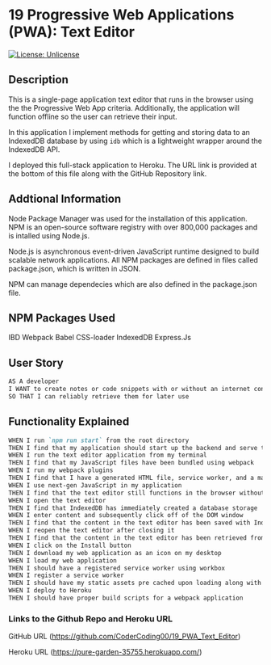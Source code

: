 # 19 Progressive Web Applications (PWA): Text Editor
[![License: Unlicense](https://img.shields.io/badge/license-Unlicense-blue.svg)](http://unlicense.org/)

## Description

This is a single-page application text editor that runs in the browser using the the Progressive Web App criteria. Additionally, the application will function offline so the user can retrieve their input.

In this application I implement methods for getting and storing data to an IndexedDB database by using `idb` which is a lightweight wrapper around the IndexedDB API.

I deployed this full-stack application to Heroku. The URL link is provided at the bottom of this file along with the GitHub Repository link. 

## Addtional Information

Node Package Manager was used for the installation of this application. NPM is an open-source software registry with over 800,000 packages and is intalled using Node.js. 

Node.js is  asynchronous event-driven JavaScript runtime designed to build scalable network applications. All NPM packages are defined in files called package.json, which is written in JSON. 

NPM can manage dependecies which are also defined in the package.json file.

## NPM Packages Used
IBD
Webpack
Babel
CSS-loader
IndexedDB
Express.Js 


## User Story

```md
AS A developer
I WANT to create notes or code snippets with or without an internet connection
SO THAT I can reliably retrieve them for later use
```

## Functionality Explained

```md
WHEN I run `npm run start` from the root directory
THEN I find that my application should start up the backend and serve the client
WHEN I run the text editor application from my terminal
THEN I find that my JavaScript files have been bundled using webpack
WHEN I run my webpack plugins
THEN I find that I have a generated HTML file, service worker, and a manifest file
WHEN I use next-gen JavaScript in my application
THEN I find that the text editor still functions in the browser without errors
WHEN I open the text editor
THEN I find that IndexedDB has immediately created a database storage
WHEN I enter content and subsequently click off of the DOM window
THEN I find that the content in the text editor has been saved with IndexedDB
WHEN I reopen the text editor after closing it
THEN I find that the content in the text editor has been retrieved from our IndexedDB
WHEN I click on the Install button
THEN I download my web application as an icon on my desktop
WHEN I load my web application
THEN I should have a registered service worker using workbox
WHEN I register a service worker
THEN I should have my static assets pre cached upon loading along with subsequent pages and static assets
WHEN I deploy to Heroku
THEN I should have proper build scripts for a webpack application
```

### Links to the Github Repo and Heroku URL 

GitHub URL (https://github.com/CoderCoding00/19_PWA_Text_Editor)

Heroku URL (https://pure-garden-35755.herokuapp.com/)


